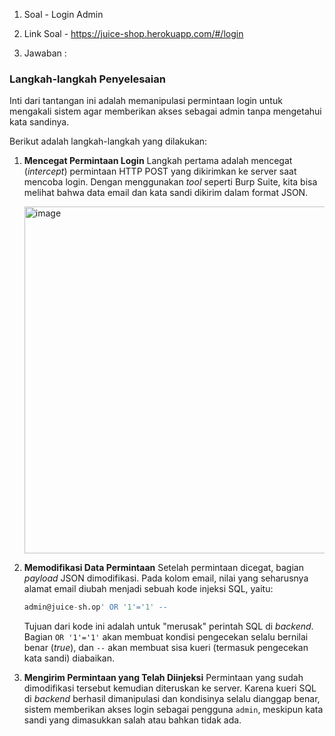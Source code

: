 1. Soal - Login Admin

2. Link Soal - https://juice-shop.herokuapp.com/#/login

3. Jawaban : 

### **Langkah-langkah Penyelesaian**

Inti dari tantangan ini adalah memanipulasi permintaan login untuk mengakali sistem agar memberikan akses sebagai admin tanpa mengetahui kata sandinya.

Berikut adalah langkah-langkah yang dilakukan:

1.  **Mencegat Permintaan Login**
    Langkah pertama adalah mencegat (*intercept*) permintaan HTTP POST yang dikirimkan ke server saat mencoba login. Dengan menggunakan *tool* seperti Burp Suite, kita bisa melihat bahwa data email dan kata sandi dikirim dalam format JSON.

    <img width="717" height="555" alt="image" src="https://github.com/user-attachments/assets/b0ab1288-973e-4533-98fb-aa7b0b3ba837" />


3.  **Memodifikasi Data Permintaan**
    Setelah permintaan dicegat, bagian *payload* JSON dimodifikasi. Pada kolom email, nilai yang seharusnya alamat email diubah menjadi sebuah kode injeksi SQL, yaitu:

    ```sql
    admin@juice-sh.op' OR '1'='1' --
    ```

    Tujuan dari kode ini adalah untuk "merusak" perintah SQL di *backend*. Bagian `OR '1'='1'` akan membuat kondisi pengecekan selalu bernilai benar (*true*), dan `--` akan membuat sisa kueri (termasuk pengecekan kata sandi) diabaikan.

4.  **Mengirim Permintaan yang Telah Diinjeksi**
    Permintaan yang sudah dimodifikasi tersebut kemudian diteruskan ke server. Karena kueri SQL di *backend* berhasil dimanipulasi dan kondisinya selalu dianggap benar, sistem memberikan akses login sebagai pengguna `admin`, meskipun kata sandi yang dimasukkan salah atau bahkan tidak ada.

